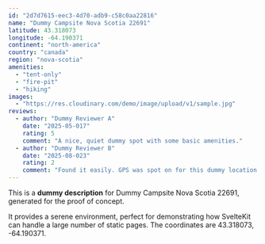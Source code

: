```yaml
---
id: "2d7d7615-eec3-4d70-adb9-c58c0aa22816"
name: "Dummy Campsite Nova Scotia 22691"
latitude: 43.318073
longitude: -64.190371
continent: "north-america"
country: "canada"
region: "nova-scotia"
amenities:
  - "tent-only"
  - "fire-pit"
  - "hiking"
images:
  - "https://res.cloudinary.com/demo/image/upload/v1/sample.jpg"
reviews:
  - author: "Dummy Reviewer A"
    date: "2025-05-017"
    rating: 5
    comment: "A nice, quiet dummy spot with some basic amenities."
  - author: "Dummy Reviewer B"
    date: "2025-08-023"
    rating: 2
    comment: "Found it easily. GPS was spot on for this dummy location."
---
```


This is a **dummy description** for Dummy Campsite Nova Scotia 22691, generated for the proof of concept.

It provides a serene environment, perfect for demonstrating how SvelteKit can handle a large number of static pages. The coordinates are 43.318073, -64.190371.
